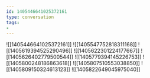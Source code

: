 ```yaml
---
id: 1405446641025372161
type: conversation
tags:
- 
---
```

![[1405446641025372161]]
![[1405547752818311168]]
![[1405619394525290496]]
![[1405622301224177667]]
![[1405626402779500544]]
![[1405779394145226753]]
![[1405800248186863618]]
![[1405807510553038850]]
![[1405809150324613123]]
![[1405822649045975040]]

